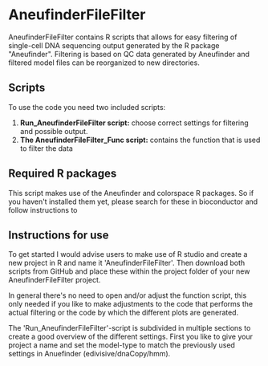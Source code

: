 # AneufinderFileFilter

AneufinderFileFilter contains R scripts that allows for easy filtering of single-cell DNA sequencing output generated by the R package "Aneufinder". Filtering is based on QC data generated by Aneufinder and filtered model files can be reorganized to new directories. 

## Scripts

To use the code you need two included scripts:
1. __Run_AneufinderFileFilter script:__ choose correct settings for filtering and possible output.
1. __The AneufinderFileFilter_Func script:__ contains the function that is used to filter the data

## Required R packages

This script makes use of the Aneufinder and colorspace R packages. So if you haven't installed them yet, please search for these in bioconductor and follow instructions to 

## Instructions for use

To get started I would advise users to make use of R studio and create a new project in R and name it 'AneufinderFileFilter'. Then download both scripts from GitHub and place these within the project folder of your new AneufinderFileFilter project.

In general there's no need to open and/or adjust the function script, this only needed if you like to make adjustments to the code that performs the actual filtering  or the code by which the different plots are generated.

The 'Run_AneufinderFileFilter'-script is subdivided in multiple sections to create a good overview of the different settings. First you like to give your project a name and set the model-type to match the previously used settings in Anuefinder (edivisive/dnaCopy/hmm).



